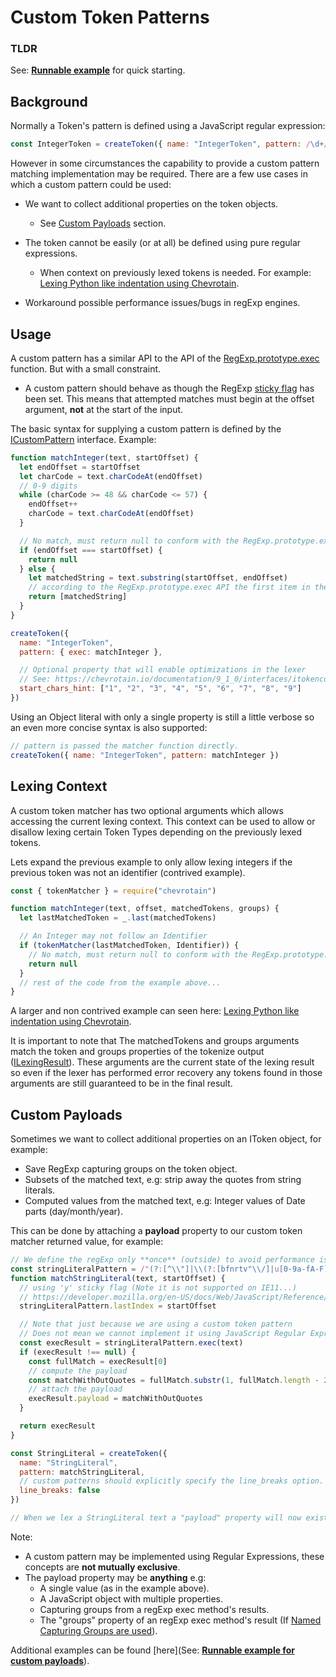 # Custom Token Patterns

### TLDR

See: [**Runnable example**](https://github.com/chevrotain/chevrotain/blob/master/examples/lexer/custom_patterns/custom_patterns.js) for quick starting.

## Background

Normally a Token's pattern is defined using a JavaScript regular expression:

```javascript
const IntegerToken = createToken({ name: "IntegerToken", pattern: /\d+/ })
```

However in some circumstances the capability to provide a custom pattern matching implementation may be required.
There are a few use cases in which a custom pattern could be used:

- We want to collect additional properties on the token objects.

  - See [Custom Payloads](#custom-payloads) section.

- The token cannot be easily (or at all) be defined using pure regular expressions.

  - When context on previously lexed tokens is needed.
    For example: [Lexing Python like indentation using Chevrotain](https://github.com/chevrotain/chevrotain/blob/master/examples/lexer/python_indentation/python_indentation.js).

- Workaround possible performance issues/bugs in regExp engines.

## Usage

A custom pattern has a similar API to the API of the [RegExp.prototype.exec](https://developer.mozilla.org/en-US/docs/Web/JavaScript/Reference/Global_Objects/RegExp/exec)
function. But with a small constraint.

- A custom pattern should behave as though the RegExp [sticky flag](https://developer.mozilla.org/en-US/docs/Web/JavaScript/Reference/Global_Objects/RegExp/sticky) has been set.
  This means that attempted matches must begin at the offset argument, **not** at the start of the input.

The basic syntax for supplying a custom pattern is defined by the [ICustomPattern](https://chevrotain.io/documentation/9_1_0/interfaces/icustompattern.html) interface.
Example:

```javascript
function matchInteger(text, startOffset) {
  let endOffset = startOffset
  let charCode = text.charCodeAt(endOffset)
  // 0-9 digits
  while (charCode >= 48 && charCode <= 57) {
    endOffset++
    charCode = text.charCodeAt(endOffset)
  }

  // No match, must return null to conform with the RegExp.prototype.exec signature
  if (endOffset === startOffset) {
    return null
  } else {
    let matchedString = text.substring(startOffset, endOffset)
    // according to the RegExp.prototype.exec API the first item in the returned array must be the whole matched string.
    return [matchedString]
  }
}

createToken({
  name: "IntegerToken",
  pattern: { exec: matchInteger },

  // Optional property that will enable optimizations in the lexer
  // See: https://chevrotain.io/documentation/9_1_0/interfaces/itokenconfig.html#start_chars_hint
  start_chars_hint: ["1", "2", "3", "4", "5", "6", "7", "8", "9"]
})
```

Using an Object literal with only a single property is still a little verbose so an even more concise syntax is also supported:

```javascript
// pattern is passed the matcher function directly.
createToken({ name: "IntegerToken", pattern: matchInteger })
```

## Lexing Context

A custom token matcher has two optional arguments which allows accessing the current lexing context.
This context can be used to allow or disallow lexing certain Token Types depending
on the previously lexed tokens.

Lets expand the previous example to only allow lexing integers if the previous token was not an identifier (contrived example).

```javascript
const { tokenMatcher } = require("chevrotain")

function matchInteger(text, offset, matchedTokens, groups) {
  let lastMatchedToken = _.last(matchedTokens)

  // An Integer may not follow an Identifier
  if (tokenMatcher(lastMatchedToken, Identifier)) {
    // No match, must return null to conform with the RegExp.prototype.exec signature
    return null
  }
  // rest of the code from the example above...
}
```

A larger and non contrived example can seen here: [Lexing Python like indentation using Chevrotain](https://github.com/chevrotain/chevrotain/blob/master/examples/lexer/python_indentation/python_indentation.js).

It is important to note that The matchedTokens and groups arguments match the token and groups properties of the tokenize output ([ILexingResult](https://chevrotain.io/documentation/9_1_0/interfaces/ilexingresult.html)).
These arguments are the current state of the lexing result so even if the lexer has performed error recovery any tokens found
in those arguments are still guaranteed to be in the final result.

## Custom Payloads

Sometimes we want to collect additional properties on an IToken object, for example:

- Save RegExp capturing groups on the token object.
- Subsets of the matched text, e.g: strip away the quotes from string literals.
- Computed values from the matched text, e.g: Integer values of Date parts (day/month/year).

This can be done by attaching a **payload** property to our custom token matcher returned value,
for example:

```javascript
// We define the regExp only **once** (outside) to avoid performance issues.
const stringLiteralPattern = /"(?:[^\\"]|\\(?:[bfnrtv"\\/]|u[0-9a-fA-F]{4}))*"/y
function matchStringLiteral(text, startOffset) {
  // using 'y' sticky flag (Note it is not supported on IE11...)
  // https://developer.mozilla.org/en-US/docs/Web/JavaScript/Reference/Global_Objects/RegExp/sticky
  stringLiteralPattern.lastIndex = startOffset

  // Note that just because we are using a custom token pattern
  // Does not mean we cannot implement it using JavaScript Regular Expressions...
  const execResult = stringLiteralPattern.exec(text)
  if (execResult !== null) {
    const fullMatch = execResult[0]
    // compute the payload
    const matchWithOutQuotes = fullMatch.substr(1, fullMatch.length - 2)
    // attach the payload
    execResult.payload = matchWithOutQuotes
  }

  return execResult
}

const StringLiteral = createToken({
  name: "StringLiteral",
  pattern: matchStringLiteral,
  // custom patterns should explicitly specify the line_breaks option.
  line_breaks: false
})

// When we lex a StringLiteral text a "payload" property will now exist on the resulting token object.
```

Note:

- A custom pattern may be implemented using Regular Expressions, these concepts are **not mutually exclusive**.
- The payload property may be **anything** e.g:
  - A single value (as in the example above).
  - A JavaScript object with multiple properties.
  - Capturing groups from a regExp exec method's results.
  - The "groups" property of an regExp exec method's result (If [Named Capturing Groups are used](https://github.com/tc39/proposal-regexp-named-groups)).

Additional examples can be found [here](See: [**Runnable example for custom payloads**](https://github.com/chevrotain/chevrotain/blob/master/examples/lexer/custom_patterns/custom_patterns_payloads.js)).
